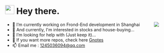 <h1><img src="https://emojis.slackmojis.com/emojis/images/1620284485/36399/fireworks.gif?1620284485" width="30"/> Hey there.</h1>
<img src="https://github-stats.liuli.lol/api?username=Xing-He&theme=html&show_icons=true&include_all_commits=true&count_private=true" align="right">



- 🔭 I’m currently working on Frond-End development in Shanghai
- 🌱 And currently, I'm interested in stocks and house-buying...
- 🤔 I’m looking for help with (Just keep it)...
- 💬 If you want more repos, check here [Gnotes](https://github.com/gnotes)
- 📫 Email me : 1245036094@qq.com
